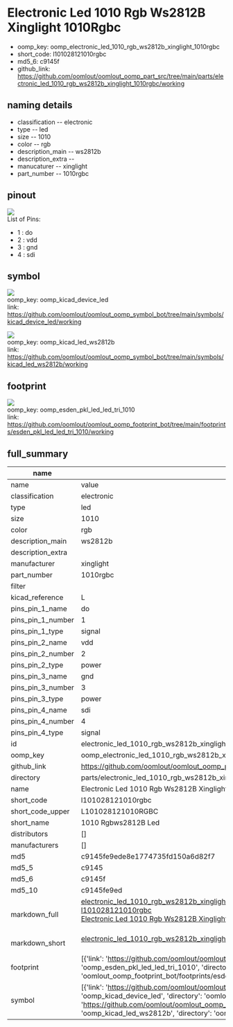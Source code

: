 # Electronic Led 1010 Rgb Ws2812B Xinglight 1010Rgbc

  
* oomp_key: oomp_electronic_led_1010_rgb_ws2812b_xinglight_1010rgbc 
* short_code: l101028121010rgbc
* md5_6: c9145f  
* github_link: https://github.com/oomlout/oomlout_oomp_part_src/tree/main/parts/electronic_led_1010_rgb_ws2812b_xinglight_1010rgbc/working  
## naming details
* classification -- electronic
* type -- led
* size -- 1010
* color -- rgb
* description_main -- ws2812b
* description_extra -- 
* manucaturer -- xinglight
* part_number -- 1010rgbc
## pinout
![](working_pinout_600.png)  
List of Pins:

* 1 : do
* 2 : vdd
* 3 : gnd
* 4 : sdi


## symbol

![](symbol/0/working/working_600.png)  
oomp_key: oomp_kicad_device_led  
link: https://github.com/oomlout/oomlout_oomp_symbol_bot/tree/main/symbols/kicad_device_led/working  

![](symbol/0/working/working_600.png)  
oomp_key: oomp_kicad_led_ws2812b  
link: https://github.com/oomlout/oomlout_oomp_symbol_bot/tree/main/symbols/kicad_led_ws2812b/working  

## footprint

![](footprint/0/working/working_600.png)  
oomp_key: oomp_esden_pkl_led_led_tri_1010  
link: https://github.com/oomlout/oomlout_oomp_footprint_bot/tree/main/footprints/esden_pkl_led_led_tri_1010/working  

## full_summary
| name | value | 
| --- | --- | 
| name | value | 
| classification | electronic | 
| type | led | 
| size | 1010 | 
| color | rgb | 
| description_main | ws2812b | 
| description_extra |  | 
| manufacturer | xinglight | 
| part_number | 1010rgbc | 
| filter |  | 
| kicad_reference | L | 
| pins_pin_1_name | do | 
| pins_pin_1_number | 1 | 
| pins_pin_1_type | signal | 
| pins_pin_2_name | vdd | 
| pins_pin_2_number | 2 | 
| pins_pin_2_type | power | 
| pins_pin_3_name | gnd | 
| pins_pin_3_number | 3 | 
| pins_pin_3_type | power | 
| pins_pin_4_name | sdi | 
| pins_pin_4_number | 4 | 
| pins_pin_4_type | signal | 
| id | electronic_led_1010_rgb_ws2812b_xinglight_1010rgbc | 
| oomp_key | oomp_electronic_led_1010_rgb_ws2812b_xinglight_1010rgbc | 
| github_link | https://github.com/oomlout/oomlout_oomp_part_src/tree/main/parts/electronic_led_1010_rgb_ws2812b_xinglight_1010rgbc/working | 
| directory | parts/electronic_led_1010_rgb_ws2812b_xinglight_1010rgbc | 
| name | Electronic Led 1010 Rgb Ws2812B Xinglight 1010Rgbc | 
| short_code | l101028121010rgbc | 
| short_code_upper | L101028121010RGBC | 
| short_name | 1010 Rgbws2812B Led | 
| distributors | [] | 
| manufacturers | [] | 
| md5 | c9145fe9ede8e1774735fd150a6d82f7 | 
| md5_5 | c9145 | 
| md5_6 | c9145f | 
| md5_10 | c9145fe9ed | 
| markdown_full | [electronic_led_1010_rgb_ws2812b_xinglight_1010rgbc](https://github.com/oomlout/oomlout_oomp_part_src/tree/main/parts/electronic_led_1010_rgb_ws2812b_xinglight_1010rgbc/working)<br>[l101028121010rgbc](https://github.com/oomlout/oomlout_oomp_part_src/tree/main/parts/electronic_led_1010_rgb_ws2812b_xinglight_1010rgbc/working)<br>[Electronic Led 1010 Rgb Ws2812B Xinglight 1010Rgbc](https://github.com/oomlout/oomlout_oomp_part_src/tree/main/parts/electronic_led_1010_rgb_ws2812b_xinglight_1010rgbc/working)<br><br> | 
| markdown_short | [electronic_led_1010_rgb_ws2812b_xinglight_1010rgbc](https://github.com/oomlout/oomlout_oomp_part_src/tree/main/parts/electronic_led_1010_rgb_ws2812b_xinglight_1010rgbc/working)<br><br> | 
| footprint | [{'link': 'https://github.com/oomlout/oomlout_oomp_footprint_bot/tree/main/foootprntss/esden_pkl_led_led_tri_1010', 'oomp_key': 'oomp_esden_pkl_led_led_tri_1010', 'directory': 'oomlout_oomp_footprint_bot/footprints/esden_pkl_led_led_tri_1010//working/working.kicad_mod'}] | 
| symbol | [{'link': 'https://github.com/oomlout/oomlout_oomp_symbol_bot/tree/main/symbols/kicad_device_led', 'oomp_key': 'oomp_kicad_device_led', 'directory': 'oomlout_oomp_symbol_bot/symbols/kicad_device_led//working/working.kicad_sym'}, {'link': 'https://github.com/oomlout/oomlout_oomp_symbol_bot/tree/main/symbols/kicad_led_ws2812b', 'oomp_key': 'oomp_kicad_led_ws2812b', 'directory': 'oomlout_oomp_symbol_bot/symbols/kicad_led_ws2812b//working/working.kicad_sym'}] | 
